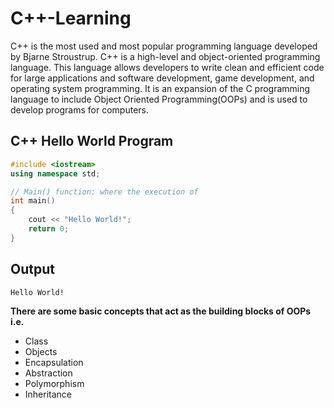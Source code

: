 # C++-Learning
C++ is the most used and most popular programming language developed by Bjarne Stroustrup. C++ is a high-level and object-oriented programming language. This language 
allows developers to write clean and efficient code for large applications and software development, game development, and operating system programming. It is an 
expansion of the C programming language to include Object Oriented Programming(OOPs) and is used to develop programs for computers.

## C++ Hello World Program
```cpp
#include <iostream>
using namespace std;

// Main() function: where the execution of
int main()
{
	cout << "Hello World!";
	return 0;
}

```
## Output
```output
Hello World!
```

**There are some basic concepts that act as the building blocks of OOPs i.e.**

- Class
- Objects
- Encapsulation
- Abstraction
- Polymorphism
- Inheritance


